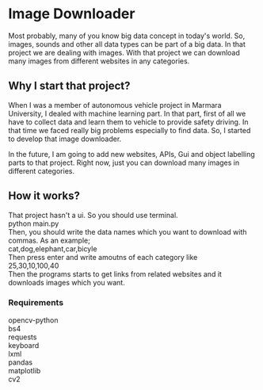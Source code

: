 # Image Downloader
Most probably, many of you know big data concept in today's world. So, images, sounds and other all data types can be part of a big data. In that project we are dealing with images.
With that project we can download many images from different websites in any categories.

## Why I start that project?
When I was a member of autonomous vehicle project in Marmara University, I dealed with machine learning part. In that part, first of all we have to collect data and learn
them to vehicle to provide safety driving. In that time we faced really big problems especially to find data. So, I started to develop that image downloader.

In the future, I am going to add new websites, APIs, Gui and object labelling parts to that project.
Right now, just you can download many images in different categories.

## How it works?
That project hasn't a ui. So you should use terminal. 
<br/> 
python main.py 
<br/>
Then, you should write the data names which you want to download with commas. As an example;
<br/>
cat,dog,elephant,car,bicyle
<br/>
Then press enter and write amoutns of each category like
<br/>
25,30,10,100,40
<br/> 
Then the programs starts to get links from related websites and it downloads images which you want.

### Requirements
opencv-python <br/>
bs4 <br/>
requests <br/>
keyboard <br/>
lxml <br/>
pandas <br/>
matplotlib <br/>
cv2 <br/>
